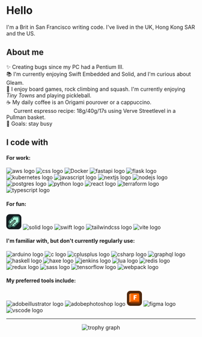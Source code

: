 # Hello

I'm a Brit in San Francisco writing code. I've lived in the UK, Hong Kong SAR and the US.

## About me

✨ Creating bugs since my PC had a Pentium III.  
📚 I'm currently enjoying Swift Embedded and Solid, and I'm curious about Gleam.  
🤾 I enjoy board games, rock climbing and squash. I'm currently enjoying _Tiny Towns_ and playing pickleball.  
☕️ My daily coffee is an Origami pourover or a cappuccino.  
&hairsp;&numsp;&numsp;Current espresso recipe: 18g/40g/17s using Verve Streetlevel in a Pullman basket.  
🎯 Goals: stay busy

## I code with

#### For work:

<div>
  <img src="https://skillicons.dev/icons?i=aws" height="40" alt="aws logo" title="aws"  />
  <img src="https://skillicons.dev/icons?i=css" height="40" alt="css logo" title="css" />
  <img src="https://skillicons.dev/icons?i=docker" height="40" alt="Docker" title="docker" />
  <img src="https://skillicons.dev/icons?i=fastapi" height="40" alt="fastapi logo" title="fastapi" />
  <img src="https://skillicons.dev/icons?i=flask" height="40" alt="flask logo" title="flask" />
  <img src="https://skillicons.dev/icons?i=kubernetes" height="40" alt="kubernetes logo" title="kubernetes" />
  <img src="https://skillicons.dev/icons?i=js" height="40" alt="javascript logo" title="ecmascript" />
  <img src="https://skillicons.dev/icons?i=nextjs" height="40" alt="nextjs logo" title="nextjs" />
  <img src="https://skillicons.dev/icons?i=nodejs" height="40" alt="nodejs logo" title="nodejs" />
  <img src="https://skillicons.dev/icons?i=postgres" height="40" alt="postgres logo" title="postgres" />
  <img src="https://skillicons.dev/icons?i=python" height="40" alt="python logo" title="python" />
  <img src="https://skillicons.dev/icons?i=react" height="40" alt="react logo" title="react" />
  <img src="https://cdn.jsdelivr.net/gh/devicons/devicon/icons/terraform/terraform-original.svg" height="40" alt="terraform logo" title="terraform"  />
  <img src="https://skillicons.dev/icons?i=ts" height="40" alt="typescript logo" title="typescript" />
</div>

#### For fun:

<div>
  <img src="https://raw.githubusercontent.com/jda0/jda0/main/libSQL.svg" height="40" alt="libsql logo" title="libsql" />
  <img src="https://skillicons.dev/icons?i=solidjs" height="40" alt="solid logo" title="solid" />
  <img src="https://skillicons.dev/icons?i=swift" height="40" alt="swift logo" title="swift embedded" />
  <img src="https://skillicons.dev/icons?i=tailwind" height="40" alt="tailwindcss logo" title="tailwindcss" />
  <img src="https://skillicons.dev/icons?i=vite" height="40" alt="vite logo" title="vinxi" />
</div>

#### I'm familiar with, but don't currently regularly use:</h4>

<div>
  <img src="https://skillicons.dev/icons?i=arduino" height="40" alt="arduino logo" title="arduino" />
  <img src="https://skillicons.dev/icons?i=c" height="40" alt="c logo" title="c" />
  <img src="https://skillicons.dev/icons?i=cpp" height="40" alt="cplusplus logo" title="c++" />
  <img src="https://skillicons.dev/icons?i=cs" height="40" alt="csharp logo" title="c#" />
  <img src="https://skillicons.dev/icons?i=graphql" height="40" alt="graphql logo" title="graphql" />
  <img src="https://skillicons.dev/icons?i=haskell" height="40" alt="haskell logo" title="haskell" />
  <img src="https://skillicons.dev/icons?i=haxe" height="40" alt="haxe logo" title="haxe" />
  <img src="https://skillicons.dev/icons?i=jenkins" height="40" alt="jenkins logo" title="jenkins" />
  <img src="https://skillicons.dev/icons?i=lua" height="40" alt="lua logo" title="lua" />
  <img src="https://skillicons.dev/icons?i=redis" height="40" alt="redis logo" title="redis" />
  <img src="https://skillicons.dev/icons?i=redux" height="40" alt="redux logo" title="redux" />
  <img src="https://skillicons.dev/icons?i=sass" height="40" alt="sass logo" title="sass" />
  <img src="https://skillicons.dev/icons?i=tensorflow" height="40" alt="tensorflow logo" title="tensorflow" />
  <img src="https://skillicons.dev/icons?i=webpack" height="40" alt="webpack logo" title="webpack" />
</div>

#### My preferred tools include:

<div align="left">
  <img src="https://skillicons.dev/icons?i=ai" height="40" alt="adobeillustrator logo" title="adobe illustrator" />
  <img src="https://skillicons.dev/icons?i=ps" height="40" alt="adobephotoshop logo" title="adobe photoshop" />
  <img src="https://raw.githubusercontent.com/jda0/jda0/main/fusion.svg" height="40" alt="autodesk fusion logo" title="autodesk fusion" />
  <img src="https://skillicons.dev/icons?i=figma" height="40" alt="figma logo" title="figma" />
  <img src="https://skillicons.dev/icons?i=vscode" height="40" alt="vscode logo" title="vscode" />
</div>
  

---

<div align="center">
  <img src="https://github-profile-trophy.vercel.app?username=jda0&theme=kimbie_dark&column=-1&row=1&no-bg=true&no-frame=true&title=-Stars,-Issues,-Reviews" height="96" alt="trophy graph"  />
</div>
